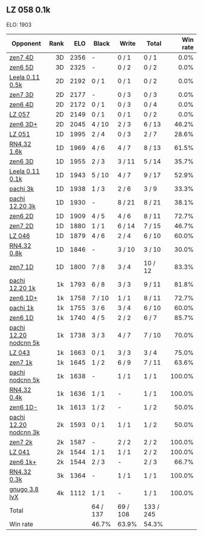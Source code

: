 ## LZ 058 0.1k ##

ELO: 1903

Opponent | Rank | ELO | Black | Write | Total | Win rate
---------|-----:|----:|-------|-------|-------|-------:
[zen7 4D](zen7%204D.md) | 3D | 2356 | - | 0 / 1 | 0 / 1 | 0.0%
[zen6 5D](zen6%205D.md) | 3D | 2325 | - | 0 / 2 | 0 / 2 | 0.0%
[Leela 0.11 0.5k](Leela%200.11%200.5k.md) | 2D | 2192 | 0 / 1 | 0 / 1 | 0 / 2 | 0.0%
[zen7 3D](zen7%203D.md) | 2D | 2177 | - | 0 / 3 | 0 / 3 | 0.0%
[zen6 4D](zen6%204D.md) | 2D | 2172 | 0 / 1 | 0 / 3 | 0 / 4 | 0.0%
[LZ 057](LZ%20057.md) | 2D | 2149 | 0 / 1 | 0 / 1 | 0 / 2 | 0.0%
[zen6 3D+](zen6%203D+.md) | 2D | 2045 | 4 / 10 | 2 / 3 | 6 / 13 | 46.2%
[LZ 051](LZ%20051.md) | 1D | 1995 | 2 / 4 | 0 / 3 | 2 / 7 | 28.6%
[RN4.32 1.6k](RN4.32%201.6k.md) | 1D | 1969 | 4 / 6 | 4 / 7 | 8 / 13 | 61.5%
[zen6 3D](zen6%203D.md) | 1D | 1955 | 2 / 3 | 3 / 11 | 5 / 14 | 35.7%
[Leela 0.11 0.1k](Leela%200.11%200.1k.md) | 1D | 1943 | 5 / 10 | 4 / 7 | 9 / 17 | 52.9%
[pachi 3k](pachi%203k.md) | 1D | 1938 | 1 / 3 | 2 / 6 | 3 / 9 | 33.3%
[pachi 12.20 3k](pachi%2012.20%203k.md) | 1D | 1930 | - | 8 / 21 | 8 / 21 | 38.1%
[zen6 2D](zen6%202D.md) | 1D | 1909 | 4 / 5 | 4 / 6 | 8 / 11 | 72.7%
[zen7 2D](zen7%202D.md) | 1D | 1880 | 1 / 1 | 6 / 14 | 7 / 15 | 46.7%
[LZ 046](LZ%20046.md) | 1D | 1879 | 4 / 6 | 2 / 4 | 6 / 10 | 60.0%
[RN4.32 0.8k](RN4.32%200.8k.md) | 1D | 1846 | - | 3 / 10 | 3 / 10 | 30.0%
[zen7 1D](zen7%201D.md) | 1D | 1800 | 7 / 8 | 3 / 4 | 10 / 12 | 83.3%
[pachi 12.20 1k](pachi%2012.20%201k.md) | 1k | 1793 | 6 / 8 | 3 / 3 | 9 / 11 | 81.8%
[zen6 1D+](zen6%201D+.md) | 1k | 1758 | 7 / 10 | 1 / 1 | 8 / 11 | 72.7%
[pachi 1k](pachi%201k.md) | 1k | 1755 | 3 / 6 | 3 / 4 | 6 / 10 | 60.0%
[zen6 1D](zen6%201D.md) | 1k | 1740 | 4 / 5 | 2 / 2 | 6 / 7 | 85.7%
[pachi 12.20 nodcnn 5k](pachi%2012.20%20nodcnn%205k.md) | 1k | 1738 | 3 / 3 | 4 / 7 | 7 / 10 | 70.0%
[LZ 043](LZ%20043.md) | 1k | 1663 | 0 / 1 | 3 / 3 | 3 / 4 | 75.0%
[zen7 1k](zen7%201k.md) | 1k | 1645 | 1 / 2 | 6 / 9 | 7 / 11 | 63.6%
[pachi nodcnn 5k](pachi%20nodcnn%205k.md) | 1k | 1638 | - | 1 / 1 | 1 / 1 | 100.0%
[RN4.32 0.4k](RN4.32%200.4k.md) | 1k | 1636 | 1 / 1 | - | 1 / 1 | 100.0%
[zen6 1D-](zen6%201D-.md) | 1k | 1613 | 1 / 2 | - | 1 / 2 | 50.0%
[pachi 12.20 nodcnn 3k](pachi%2012.20%20nodcnn%203k.md) | 2k | 1593 | 0 / 1 | 1 / 1 | 1 / 2 | 50.0%
[zen7 2k](zen7%202k.md) | 2k | 1587 | - | 2 / 2 | 2 / 2 | 100.0%
[LZ 041](LZ%20041.md) | 2k | 1544 | 1 / 1 | 1 / 1 | 2 / 2 | 100.0%
[zen6 1k+](zen6%201k+.md) | 2k | 1544 | 2 / 3 | - | 2 / 3 | 66.7%
[RN4.32 0.3k](RN4.32%200.3k.md) | 3k | 1364 | - | 1 / 1 | 1 / 1 | 100.0%
[gnugo 3.8 lvX](gnugo%203.8%20lvX.md) | 4k | 1112 | 1 / 1 | - | 1 / 1 | 100.0%
Total | | | 64 / 137 | 69 / 108 | 133 / 245 | 
Win rate| | | 46.7% | 63.9% | 54.3% | 
